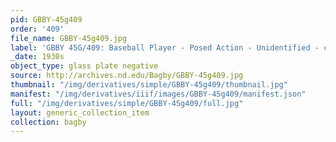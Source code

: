 ```yaml
---
pid: GBBY-45g409
order: '409'
file_name: GBBY-45g409.jpg
label: 'GBBY 45G/409: Baseball Player - Posed Action - Unidentified - c1930s'
_date: 1930s
object_type: glass plate negative
source: http://archives.nd.edu/Bagby/GBBY-45g409.jpg
thumbnail: "/img/derivatives/simple/GBBY-45g409/thumbnail.jpg"
manifest: "/img/derivatives/iiif/images/GBBY-45g409/manifest.json"
full: "/img/derivatives/simple/GBBY-45g409/full.jpg"
layout: generic_collection_item
collection: bagby
---
```

